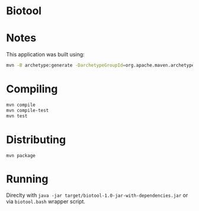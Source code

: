 Biotool
=======

Notes
=====

This application was built using:
```bash
mvn -B archetype:generate -DarchetypeGroupId=org.apache.maven.archetypes -DgroupId=org.supernifty.biotool -DartifactId=biotool
```

Compiling
=========

```bash
mvn compile
mvn compile-test
mvn test
```

Distributing
============
`mvn package`

Running
=======
Direclty with `java -jar target/biotool-1.0-jar-with-dependencies.jar` or via `biotool.bash` wrapper script.

